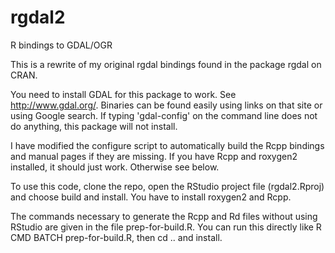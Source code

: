 rgdal2
======

R bindings to GDAL/OGR

This is a rewrite of my original rgdal bindings found in the package rgdal on CRAN.

You need to install GDAL for this package to work. See http://www.gdal.org/. Binaries can be
found easily using links on that site or using Google search. If typing 'gdal-config' on the
command line does not do anything, this package will not install.

I have modified the configure script to automatically build the Rcpp bindings and manual pages if
they are missing. If you have Rcpp and roxygen2 installed, it should just work. Otherwise see below.

To use this code, clone the repo, open the RStudio project file (rgdal2.Rproj) and choose build and install.
You have to install roxygen2 and Rcpp.

The commands necessary to generate the Rcpp and Rd files without
using RStudio are given in the file prep-for-build.R. You can run
this directly like R CMD BATCH prep-for-build.R, then
cd .. and install.


